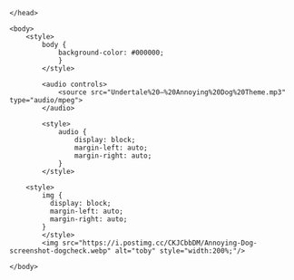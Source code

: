 
<html>
    <head>

        
    </head>
    
    <body>
        <style>
            body {
                background-color: #000000;
                }  
            </style>

            <audio controls>
                <source src="Undertale%20–%20Annoying%20Dog%20Theme.mp3" type="audio/mpeg">
            </audio>
        
            <style>
                audio {
                    display: block;
                    margin-left: auto;
                    margin-right: auto;
                }
            </style>

        <style>
            img {
              display: block;
              margin-left: auto;
              margin-right: auto;
            }
            </style>
            <img src="https://i.postimg.cc/CKJCbbDM/Annoying-Dog-screenshot-dogcheck.webp" alt="toby" style="width:200%;"/>

    </body>

